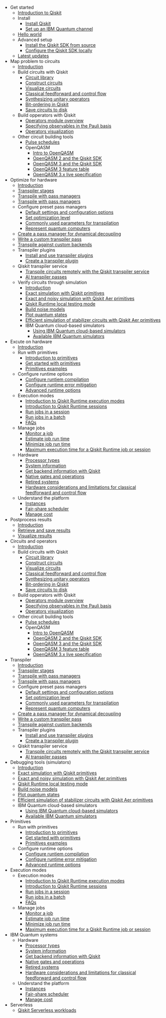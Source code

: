 * Get started
  * [Introduction to Qiskit](./index)
  * Install
    * [Install Qiskit](./install-qiskit)
    * [Set up an IBM Quantum channel](./setup-channel)
  * [Hello world](./hello-world)
  * Advanced setup
    * [Install the Qiskit SDK from source](./install-qiskit-source)
    * [Configure the Qiskit SDK locally](./configure-qiskit-local)
  * [Latest updates](./latest-updates)
* Map problem to circuits
  * [Introduction](./circuit-construction-intro)
  * Build circuits with Qiskit
    * [Circuit library](./circuit-library)
    * [Construct circuits](./circuit-construction)
    * [Visualize circuits](./circuit-visualization)
    * [Classical feedforward and control flow](./classical-feedforward-and-control-flow)
    * [Synthesizing unitary operators](./unitary-synthesis)
    * [Bit-ordering in Qiskit](./bit-ordering)
    * [Save circuits to disk](./save-circuits)
  * Build opperators with Qiskit
    * [Operators module overview](./operators-overview)
    * [Specifying observables in the Pauli basis](./specify-observables-pauli)
    * [Operators visualization](./operators-visualization)
  * Other circuit building tools
    * [Pulse schedules](./pulse)
    * OpenQASM
      * [Intro to OpenQASM](./introduction-to-qasm)
      * [OpenQASM 2 and the Qiskit SDK](./interoperate-qiskit-qasm2)
      * [OpenQASM 3 and the Qiskit SDK](./interoperate-qiskit-qasm3)
      * [OpenQASM 3 feature table](./qasm-feature-table)
      * [OpenQASM 3.x live specification](https://openqasm.com/)
* Optimize for hardware
  * [Introduction](./transpile)
  * [Transpiler stages](./transpiler-stages)
  * [Transpile with pass managers](./transpile-with-pass-managers)
  * [Transpile with pass managers](./transpile-with-pass-managers)
  * Configure preset pass managers
    * [Default settings and configuration options](./defaults-and-configuration-options)
    * [Set optimization level](./set-optimization)
    * [Commonly used parameters for transpilation](./common-parameters)
    * [Represent quantum computers](./representing-quantum-computers)
  * [Create a pass manager for dynamical decoupling](./dynamical-decoupling-pass-manager)
  * [Write a custom transpiler pass](./custom-transpiler-pass)
  * [Transpile against custom backends](./custom-backend)
  * Transpiler plugins
    * [Install and use transpiler plugins](./transpiler-plugins)
    * [Create a transpiler plugin](./create-a-transpiler-plugin)
  * Qiskit transpiler service
    * [Transpile circuits remotely with the Qiskit transpiler service](./qiskit-transpiler-service)
    * [AI transpiler passes](./ai-transpiler-passes)
  * Verify circuits through simulation
    * [Introduction](./verify)
    * [Exact simulation with Qiskit primitives](./simulate-with-qiskit-primitives)
    * [Exact and noisy simulation with Qiskit Aer primitives](./simulate-with-qiskit-aer)
    * [Qiskit Runtime local testing mode](./local-testing-mode)
    * [Build noise models](./building-noise-models)
    * [Plot quantum states](./plot-quantum-states)
    * [Efficient simulation of stabilizer circuits with Qiskit Aer primitives](./stabilizer-circuit-simulation)
    * IBM Quantum cloud-based simulators
      * [Using IBM Quantum cloud-based simulators](./using-ibm-quantum-simulators)
      * [Available IBM Quantum simulators](./cloud-based-simulators)
* Excute on hardware
  * [Introduction](./execute-on-target-hardware)
  * Run with primitives
    * [Introduction to primitives](./primitives)
    * [Get started with primitives](./primitives-get-started)
    * [Primitives examples](./primitives-examples)
  * Configure runtime options
    * [Configure runtiem compilation](./configure-runtime-compilation)
    * [Configure runtime error mitigation](./configure-error-mitigation)
    * [Advanced runtime options](./advanced-runtime-options)
  * Execution modes
    * [Introduction to Qiskit Runtime execution modes](./execution-modes)
    * [Introduction to Qiskit Runtime sessions](./sessions)
    * [Run jobs in a session](./run-jobs-in-session)
    * [Run jobs in a batch](./run-jobs-batch)
    * [FAQs](./execution-modes-faq)
  * Manage jobs
    * [Monitor a job](./monitor-job)
    * [Estimate job run time](./estimate-job-run-time)
    * [Minimize job run time](./minimize-time)
    * [Maximum execution time for a Qiskit Runtime job or session](./max-execution-time)
  * Hardware
    * [Processor types](./processor-types)
    * [System information](./system-information)
    * [Get backend information with Qiskit](./get-backend-information)
    * [Native gates and operations](./native-gates)
    * [Retired systems](./retired-systems)
    * [Hardware considerations and limitations for classical feedforward and control flow](./dynamic-circuits-considerations)
  * Understand the platform
    * [Instances](./instances)
    * [Fair-share scheduler](./fair-share-queue)
    * [Manage cost](./manage-cost)
* Postprocess results
  * [Introduction](./postprocess-results)
  * [Retrieve and save results](./save-jobs)
  * [Visualize results](./visualize-results)
* Circuits and operators
  * [Introduction](./circuit-construction-intro)
  * Build circuits with Qiskit
    * [Circuit library](./circuit-library)
    * [Construct circuits](./circuit-construction)
    * [Visualize circuits](./circuit-visualization)
    * [Classical feedforward and control flow](./classical-feedforward-and-control-flow)
    * [Synthesizing unitary operators](./unitary-synthesis)
    * [Bit-ordering in Qiskit](./bit-ordering)
    * [Save circuits to disk](./save-circuits)
  * Build opperators with Qiskit
    * [Operators module overview](./operators-overview)
    * [Specifying observables in the Pauli basis](./specify-observables-pauli)
    * [Operators visualization](./operators-visualization)
  * Other circuit building tools
    * [Pulse schedules](./pulse)
    * OpenQASM
      * [Intro to OpenQASM](./introduction-to-qasm)
      * [OpenQASM 2 and the Qiskit SDK](./interoperate-qiskit-qasm2)
      * [OpenQASM 3 and the Qiskit SDK](./interoperate-qiskit-qasm3)
      * [OpenQASM 3 feature table](./qasm-feature-table)
      * [OpenQASM 3.x live specification](https://openqasm.com/)
* Transpiler
  * [Introduction](./transpile)
  * [Transpiler stages](./transpiler-stages)
  * [Transpile with pass managers](./transpile-with-pass-managers)
  * [Transpile with pass managers](./transpile-with-pass-managers)
  * Configure preset pass managers
    * [Default settings and configuration options](./defaults-and-configuration-options)
    * [Set optimization level](./set-optimization)
    * [Commonly used parameters for transpilation](./common-parameters)
    * [Represent quantum computers](./representing-quantum-computers)
  * [Create a pass manager for dynamical decoupling](./dynamical-decoupling-pass-manager)
  * [Write a custom transpiler pass](./custom-transpiler-pass)
  * [Transpile against custom backends](./custom-backend)
  * Transpiler plugins
    * [Install and use transpiler plugins](./transpiler-plugins)
    * [Create a transpiler plugin](./create-a-transpiler-plugin)
  * Qiskit transpiler service
    * [Transpile circuits remotely with the Qiskit transpiler service](./qiskit-transpiler-service)
    * [AI transpiler passes](./ai-transpiler-passes)
* Debugging tools (simulators)
  * [Introduction](./verify)
  * [Exact simulation with Qiskit primitives](./simulate-with-qiskit-primitives)
  * [Exact and noisy simulation with Qiskit Aer primitives](./simulate-with-qiskit-aer)
  * [Qiskit Runtime local testing mode](./local-testing-mode)
  * [Build noise models](./building-noise-models)
  * [Plot quantum states](./plot-quantum-states)
  * [Efficient simulation of stabilizer circuits with Qiskit Aer primitives](./stabilizer-circuit-simulation)
  * IBM Quantum cloud-based simulators
    * [Using IBM Quantum cloud-based simulators](./using-ibm-quantum-simulators)
    * [Available IBM Quantum simulators](./cloud-based-simulators)
* Primitives
  * Run with primitives
    * [Introduction to primitives](./primitives)
    * [Get started with primitives](./primitives-get-started)
    * [Primitives examples](./primitives-examples)
  * Configure runtime options
    * [Configure runtiem compilation](./configure-runtime-compilation)
    * [Configure runtime error mitigation](./configure-error-mitigation)
    * [Advanced runtime options](./advanced-runtime-options)
* Execution modes
  * Execution modes
    * [Introduction to Qiskit Runtime execution modes](./execution-modes)
    * [Introduction to Qiskit Runtime sessions](./sessions)
    * [Run jobs in a session](./run-jobs-in-session)
    * [Run jobs in a batch](./run-jobs-batch)
    * [FAQs](./execution-modes-faq)
  * Manage jobs
    * [Monitor a job](./monitor-job)
    * [Estimate job run time](./estimate-job-run-time)
    * [Minimize job run time](./minimize-time)
    * [Maximum execution time for a Qiskit Runtime job or session](./max-execution-time)
* IBM Quantum systems
  * Hardware
    * [Processor types](./processor-types)
    * [System information](./system-information)
    * [Get backend information with Qiskit](./get-backend-information)
    * [Native gates and operations](./native-gates)
    * [Retired systems](./retired-systems)
    * [Hardware considerations and limitations for classical feedforward and control flow](./dynamic-circuits-considerations)
  * Understand the platform
    * [Instances](./instances)
    * [Fair-share scheduler](./fair-share-queue)
    * [Manage cost](./manage-cost)
* Serverless
  * [Qiskit Serverless workloads](./qiskit-serverless)
